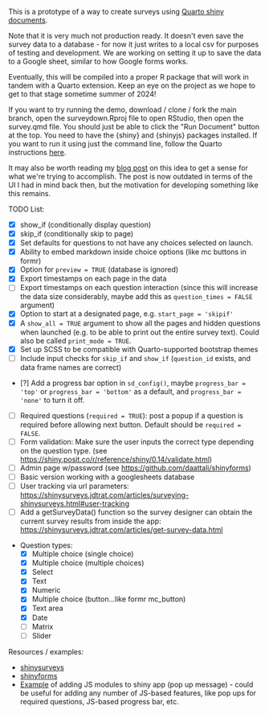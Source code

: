 This is a prototype of a way to create surveys using [Quarto shiny documents](https://quarto.org/docs/dashboards/interactivity/shiny-r.html).

Note that it is very much not production ready. It doesn't even save the survey data to a database - for now it just writes to a local csv for purposes of testing and development. We are working on setting it up to save the data to a Google sheet, similar to how Google forms works.

Eventually, this will be compiled into a proper R package that will work in tandem with a Quarto extension. Keep an eye on the project as we hope to get to that stage sometime summer of 2024!

If you want to try running the demo, download / clone / fork the main branch, open the surveydown.Rproj file to open RStudio, then open the survey.qmd file. You should just be able to click the "Run Document" button at the top. You need to have the {shiny} and {shinyjs} packages installed. If you want to run it using just the command line, follow the Quarto instructions [here](https://quarto.org/docs/interactive/shiny/running.html).

It may also be worth reading my [blog post](https://www.jhelvy.com/blog/2023-04-06-markdown-surveys/) on this idea to get a sense for what we're trying to accomplish. The post is now outdated in terms of the UI I had in mind back then, but the motivation for developing something like this remains.

TODO List:

- [x] show_if (conditionally display question)
- [x] skip_if (conditionally skip to page)
- [x] Set defaults for questions to not have any choices selected on launch.
- [x] Ability to embed markdown inside choice options (like mc buttons in formr)
- [x] Option for `preview = TRUE` (database is ignored)
- [x] Export timestamps on each page in the data
- [ ] Export timestamps on each question interaction (since this will increase the data size considerably, maybe add this as `question_times = FALSE` argument)
- [x] Option to start at a designated page, e.g. `start_page = 'skipif'`
- [x] A `show_all = TRUE` argument to show all the pages and hidden questions when launched (e.g. to be able to print out the entire survey text). Could also be called `print_mode = TRUE`.
- [x] Set up SCSS to be compatible with Quarto-supported bootstrap themes
- [ ] Include input checks for `skip_if` and `show_if` (`question_id` exists, and data frame names are correct)
- [?] Add a progress bar option in `sd_config()`, maybe `progress_bar = 'top'` or `progress_bar = 'bottom'` as a default, and `progress_bar = 'none'` to turn it off.
- [ ] Required questions (`required = TRUE`): post a popup if a question is required before allowing next button. Default should be `required = FALSE`.
- [ ] Form validation: Make sure the user inputs the correct type depending on the question type. (see https://shiny.posit.co/r/reference/shiny/0.14/validate.html)
- [ ] Admin page w/password (see https://github.com/daattali/shinyforms)
- [ ] Basic version working with a googlesheets database
- [ ] User tracking via url parameters: https://shinysurveys.jdtrat.com/articles/surveying-shinysurveys.html#user-tracking
- [ ] Add a getSurveyData() function so the survey designer can obtain the current survey results from inside the app: https://shinysurveys.jdtrat.com/articles/get-survey-data.html
- Question types:
  - [x] Multiple choice (single choice)
  - [x] Multiple choice (multiple choices)
  - [x] Select
  - [x] Text
  - [x] Numeric
  - [x] Multiple choice (button...like formr mc_button)
  - [x] Text area
  - [x] Date
  - [ ] Matrix
  - [ ] Slider

Resources / examples:

- [shinysurveys](https://github.com/jdtrat/shinysurveys)
- [shinyforms](https://github.com/daattali/shinyforms)
- [Example](https://rtask.thinkr.fr/pimping-your-shiny-app-with-a-javascript-library-an-example-using-sweetalert2/) of adding JS modules to shiny app (pop up message) - could be useful for adding any number of JS-based features, like pop ups for required questions, JS-based progress bar, etc.
